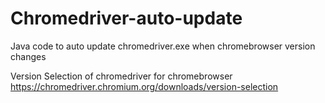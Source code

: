 # Chromedriver-auto-update
Java code to auto update chromedriver.exe when chromebrowser version changes

Version Selection of chromedriver for chromebrowser
https://chromedriver.chromium.org/downloads/version-selection
